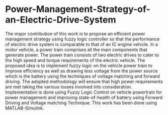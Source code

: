 # Power-Management-Strategy-of-an-Electric-Drive-System
The major contribution of this work is to propose an efficient power management strategy using fuzzy logic controller so that the performance of electric drive system is comparable to that of an IC engine vehicle. In a motor vehicle, a power train comprises all the main components that generate power. The power train consists of two electric drives to cater to the high speed and torque requirements of the electric vehicle. The proposed idea is to implement fuzzy logic on the vehicle power train to improve efficiency as well as drawing less voltage from the power source which is the battery using the techniques of voltage matching and forward driving. The
adopted methodology will ensure that high power requirements are met taking the various losses involved into consideration. Implementation is done using Fuzzy Logic Control on vehicle powertrain for power management and improving state-of-health of battery using Forward Driving and Voltage matching Technique. This work has been done using MATLAB-Simulink. 
